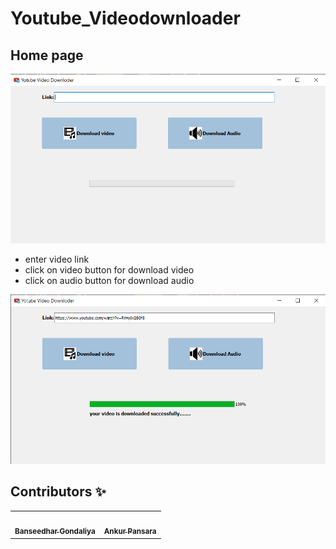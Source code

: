 # Youtube_Videodownloader

## Home page 

![Screenshot](home.png)

<ul>
<li>enter video link </li>
<li>click on video button for download video</li>
<li>click on audio button for download audio</li>
</ul>

![Screenshot](downloaded.png)

## Contributors ✨
<table>
  <tr>
    <td align="center"><a href="https://github.com/Banseedhar01"><img src="https://avatars2.githubusercontent.com/u/56584368?s=64&v=4" width="100px;" alt=""/><br /><sub><b>Banseedhar Gondaliya</b></td>

<td align="center"><a href="https://github.com/AnkurPansara"><img src="https://avatars2.githubusercontent.com/u/60835351?s=400&v=4" width="100px;" alt=""/><br /><sub><b>Ankur Pansara</b></td>
</tr>
</table>